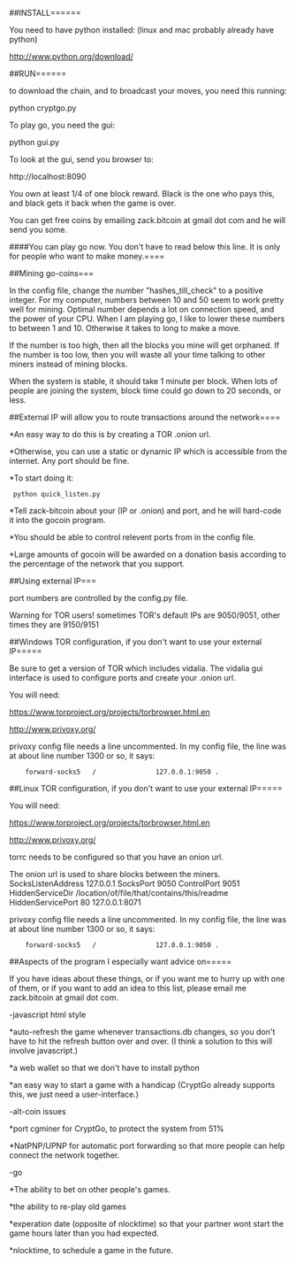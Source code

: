 ##INSTALL======

You need to have python installed: (linux and mac probably already have python)

http://www.python.org/download/

##RUN======

to download the chain, and to broadcast your moves, you need this running:

python cryptgo.py

To play go, you need the gui:

python gui.py



To look at the gui, send you browser to: 

http://localhost:8090

You own at least 1/4 of one block reward. Black is the one who pays this, and black gets it back when the game is over. 

You can get free coins by emailing zack.bitcoin at gmail dot com and he will send you some.


####You can play go now. You don't have to read below this line. It is only for people who want to make money.====

##Mining go-coins===

In the config file, change the number "hashes_till_check" to a positive integer. For my computer, numbers between 10 and 50 seem to work pretty well for mining. Optimal number depends a lot on connection speed, and the power of your CPU.
When I am playing go, I like to lower these numbers to between 1 and 10. Otherwise it takes to long to make a move.

If the number is too high, then all the blocks you mine will get orphaned. If the number is too low, then you will waste all your time talking to other miners instead of mining blocks.

When the system is stable, it should take 1 minute per block. 
When lots of people are joining the system, block time could go down to 20 seconds, or less.

##External IP will allow you to route transactions around the network====

*An easy way to do this is by creating a TOR .onion url. 

*Otherwise, you can use a static or dynamic IP which is accessible from the internet. Any port should be fine.

*To start doing it: 

     python quick_listen.py

*Tell zack-bitcoin about your (IP or .onion) and port, and he will hard-code it into the gocoin program.

*You should be able to control relevent ports from in the config file.

*Large amounts of gocoin will be awarded on a donation basis according to the percentage of the network that you support.

##Using external IP===

port numbers are controlled by the config.py file.

Warning for TOR users! sometimes TOR's default IPs are 9050/9051, other times they are 9150/9151

##Windows TOR configuration, if you don't want to use your external IP=====

Be sure to get a version of TOR which includes vidalia. The vidalia gui interface is used to configure ports and create your .onion url.

You will need:

https://www.torproject.org/projects/torbrowser.html.en

http://www.privoxy.org/

privoxy config file needs a line uncommented. In my config file, the line was at about line number 1300 or so, it says:

        forward-socks5   /               127.0.0.1:9050 .

##Linux TOR configuration, if you don't want to use your external IP=====

You will need:

https://www.torproject.org/projects/torbrowser.html.en

http://www.privoxy.org/

torrc needs to be configured so that you have an onion url.

The onion url is used to share blocks between the miners.
        SocksListenAddress 127.0.0.1
        SocksPort 9050
        ControlPort 9051
        HiddenServiceDir /location/of/file/that/contains/this/readme
        HiddenServicePort 80 127.0.0.1:8071

privoxy config file needs a line uncommented. In my config file, the line was at about line number 1300 or so, it says:

        forward-socks5   /               127.0.0.1:9050 .


##Aspects of the program I especially want advice on=====

If you have ideas about these things, or if you want me to hurry up with one of them, or if you want to add an idea to this list, please email me zack.bitcoin at gmail dot com.

-javascript html style

*auto-refresh the game whenever transactions.db changes, so you don't have to hit the refresh button over and over. (I think a solution to this will involve javascript.)

*a web wallet so that we don't have to install python

*an easy way to start a game with a handicap (CryptGo already supports this, we just need a user-interface.)

-alt-coin issues

*port cgminer for CryptGo, to protect the system from 51%

*NatPNP/UPNP for automatic port forwarding so that more people can help connect the network together.

-go 

*The ability to bet on other people's games.

*the ability to re-play old games

*experation date (opposite of nlocktime) so that your partner wont start the game hours later than you had expected.

*nlocktime, to schedule a game in the future.
